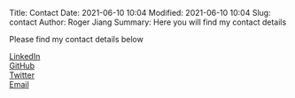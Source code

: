 Title: Contact
Date: 2021-06-10 10:04
Modified: 2021-06-10 10:04
Slug: contact
Author: Roger Jiang
Summary: Here you will find my contact details

Please find my contact details below

[LinkedIn](https://www.linkedin.com/in/roger-jiang/)  
[GitHub](https://github.com/imrogerjiang/)  
[Twitter](https://twitter.com/imrogerjiang)  
[Email](imrogerjiang@gmail.com)  